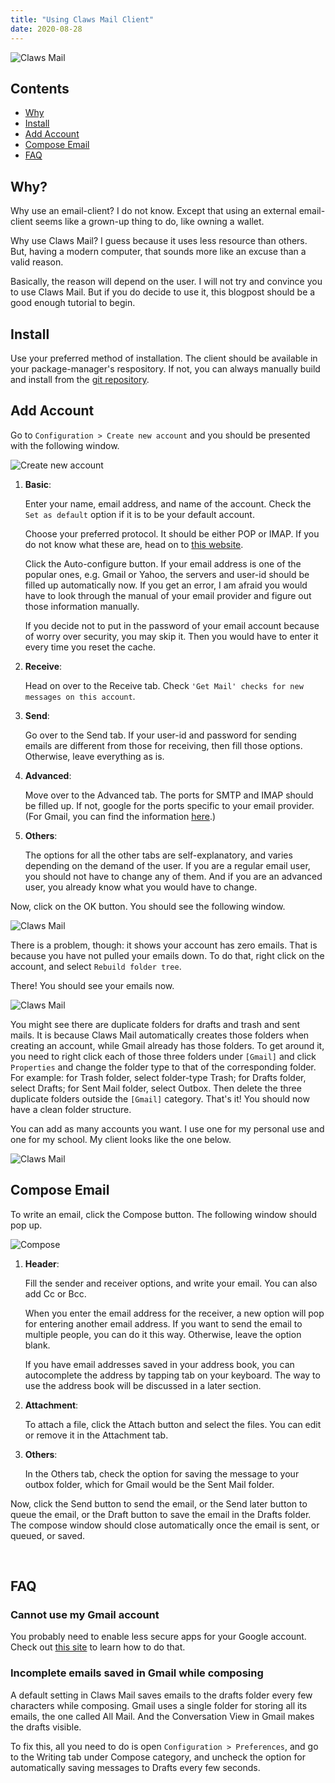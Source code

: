 ```yaml
---
title: "Using Claws Mail Client"
date: 2020-08-28
---
```


![Claws Mail](/2020-08-28/0.png)

## Contents

- [Why](#why)
- [Install](#install)
- [Add Account](#add-account)
- [Compose Email](#compose-email)
- [FAQ](#faq)

## Why?

Why use an email-client? I do not know. Except that using an external
email-client seems like a grown-up thing to do, like owning a wallet.

Why use Claws Mail? I guess because it uses less resource than others.
But, having a modern computer, that sounds more like an excuse than a
valid reason.

Basically, the reason will depend on the user. I will not try and
convince you to use Claws Mail. But if you do decide to use it, this
blogpost should be a good enough tutorial to begin.

## Install

Use your preferred method of installation. The client should be
available in your package-manager's respository. If not, you can
always manually build and install from the [git repository][1].

## Add Account

Go to `Configuration > Create new account` and you should be presented
with the following window.

![Create new account](/2020-08-28/1.png)

1. **Basic**:

    Enter your name, email address, and name of the account. Check the
    `Set as default` option if it is to be your default account.

    Choose your preferred protocol. It should be either POP or IMAP.
    If you do not know what these are, head on to [this website][2].

    Click the Auto-configure button. If your email address is one of
    the popular ones, e.g. Gmail or Yahoo, the servers and user-id
    should be filled up automatically now. If you get an error, I am
    afraid you would have to look through the manual of your email
    provider and figure out those information manually.

    If you decide not to put in the password of your email account
    because of worry over security, you may skip it. Then you would
    have to enter it every time you reset the cache.

2. **Receive**:

    Head on over to the Receive tab. Check `'Get Mail' checks for new
    messages on this account`.

3. **Send**:

    Go over to the Send tab. If your user-id and password for sending
    emails are different from those for receiving, then fill those
    options. Otherwise, leave everything as is.

4. **Advanced**:

    Move over to the Advanced tab. The ports for SMTP and IMAP should
    be filled up. If not, google for the ports specific to your email
    provider. (For Gmail, you can find the information [here][3].)

5. **Others**:

    The options for all the other tabs are self-explanatory, and
    varies depending on the demand of the user. If you are a regular
    email user, you should not have to change any of them. And if you
    are an advanced user, you already know what you would have to
    change.

Now, click on the OK button. You should see the following window.

![Claws Mail](/2020-08-28/2.png)

There is a problem, though: it shows your account has zero emails.
That is because you have not pulled your emails down. To do that,
right click on the account, and select `Rebuild folder tree`.

There! You should see your emails now.

![Claws Mail](/2020-08-28/3.png)

You might see there are duplicate folders for drafts and trash and
sent mails. It is because Claws Mail automatically creates those
folders when creating an account, while Gmail already has those
folders. To get around it, you need to right click each of those three
folders under `[Gmail]` and click `Properties` and change the folder
type to that of the corresponding folder. For example: for Trash
folder, select folder-type Trash; for Drafts folder, select Drafts;
for Sent Mail folder, select Outbox. Then delete the three duplicate
folders outside the `[Gmail]` category. That's it! You should now have
a clean folder structure.

You can add as many accounts you want. I use one for my personal use
and one for my school. My client looks like the one below.

![Claws Mail](/2020-08-28/4.png)

## Compose Email

To write an email, click the Compose button. The following window
should pop up.

![Compose](/2020-08-28/5.png)

1. **Header**:

    Fill the sender and receiver options, and write your email. You
    can also add Cc or Bcc.

    When you enter the email address for the receiver, a new option
    will pop for entering another email address. If you want to send
    the email to multiple people, you can do it this way. Otherwise,
    leave the option blank.

    If you have email addresses saved in your address book, you can
    autocomplete the address by tapping tab on your keyboard. The way
    to use the address book will be discussed in a later section.

1. **Attachment**:

    To attach a file, click the Attach button and select the files.
    You can edit or remove it in the Attachment tab.

1. **Others**:

    In the Others tab, check the option for saving the message to your
    outbox folder, which for Gmail would be the Sent Mail folder.

Now, click the Send button to send the email, or the Send later button
to queue the email, or the Draft button to save the email in the
Drafts folder. The compose window should close automatically once the
email is sent, or queued, or saved.

&nbsp;

## FAQ

### Cannot use my Gmail account

You probably need to enable less secure apps for your Google account.
Check out [this site][4] to learn how to do that.

### Incomplete emails saved in Gmail while composing

A default setting in Claws Mail saves emails to the drafts folder
every few characters while composing. Gmail uses a single folder for
storing all its emails, the one called All Mail. And the Conversation
View in Gmail makes the drafts visible.

To fix this, all you need to do is open `Configuration > Preferences`,
and go to the Writing tab under Compose category, and uncheck the
option for automatically saving messages to Drafts every few seconds.



[1]: https://git.claws-mail.org/

[2]: https://www.name.com/support/articles/205935497-Understanding-the-difference-between-POP-and-IMAP

[3]: https://support.google.com/mail/answer/7126229?hl=en

[4]: https://hotter.io/docs/email-accounts/secure-app-gmail/
